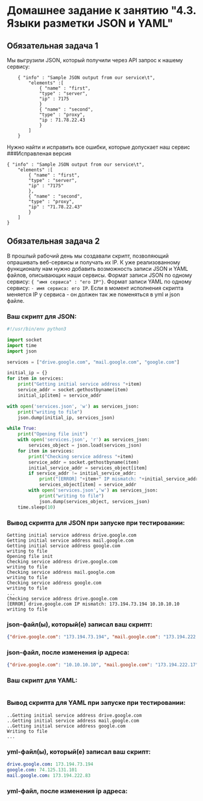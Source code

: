 # Домашнее задание к занятию "4.3. Языки разметки JSON и YAML"


## Обязательная задача 1
Мы выгрузили JSON, который получили через API запрос к нашему сервису:
```
    { "info" : "Sample JSON output from our service\t",
        "elements" :[
            { "name" : "first",
            "type" : "server",
            "ip" : 7175 
            }
            { "name" : "second",
            "type" : "proxy",
            "ip : 71.78.22.43
            }
        ]
    }
```
  Нужно найти и исправить все ошибки, которые допускает наш сервис  
###Исправленая версия
```
{ "info" : "Sample JSON output from our service\t",
    "elements" :[
        { "name" : "first",
        "type" : "server",
        "ip" : "7175"
        },
        { "name" : "second",
        "type" : "proxy",
        "ip" : "71.78.22.43"
        }
    ]
}
```

## Обязательная задача 2
В прошлый рабочий день мы создавали скрипт, позволяющий опрашивать веб-сервисы и получать их IP. К уже реализованному функционалу нам нужно добавить возможность записи JSON и YAML файлов, описывающих наши сервисы. Формат записи JSON по одному сервису: `{ "имя сервиса" : "его IP"}`. Формат записи YAML по одному сервису: `- имя сервиса: его IP`. Если в момент исполнения скрипта меняется IP у сервиса - он должен так же поменяться в yml и json файле.

### Ваш скрипт для JSON:
```python
#!/usr/bin/env python3

import socket
import time
import json

services = ["drive.google.com", "mail.google.com", "google.com"]

initial_ip = {}
for item in services:
    print("Getting initial service address "+item)
    service_addr = socket.gethostbyname(item)
    initial_ip[item] = service_addr

with open('services.json', 'w') as services_json:
    print("writing to file")
    json.dump(initial_ip, services_json)

while True:
    print("Opening file init")
    with open('services.json', 'r') as services_json:
        services_object = json.load(services_json)
    for item in services:
        print("Checking service address "+item)
        service_addr = socket.gethostbyname(item)
        initial_service_addr = services_object[item]
        if service_addr != initial_service_addr:
            print("[ERROR] "+item+" IP mismatch: "+initial_service_addr + " " + service_addr)
            services_object[item] = service_addr
        with open('services.json','w') as services_json:
            print("writing to file")
            json.dump(services_object, services_json)
    time.sleep(10)

```

### Вывод скрипта для JSON при запуске при тестировании:
```
Getting initial service address drive.google.com
Getting initial service address mail.google.com
Getting initial service address google.com
writing to file
Opening file init
Checking service address drive.google.com
writing to file
Checking service address mail.google.com
writing to file
Checking service address google.com
writing to file
...
Checking service address drive.google.com
[ERROR] drive.google.com IP mismatch: 173.194.73.194 10.10.10.10
writing to file
```

### json-файл(ы), который(е) записал ваш скрипт:
```json
{"drive.google.com": "173.194.73.194", "mail.google.com": "173.194.222.17", "google.com": "74.125.131.102"}
```
### json-файл, после изменения ip адреса:
```json
{"drive.google.com": "10.10.10.10", "mail.google.com": "173.194.222.17", "google.com": "74.125.131.102"}
```



### Ваш скрипт для YAML:
```python


```

### Вывод скрипта для YAML при запуске при тестировании:
```
..Getting initial service address drive.google.com
..Getting initial service address mail.google.com
..Getting initial service address google.com
Writing to file
...

```




### yml-файл(ы), который(е) записал ваш скрипт:
```yaml
drive.google.com: 173.194.73.194
google.com: 74.125.131.101
mail.google.com: 173.194.222.83
```
### yml-файл, после изменения ip адреса:
```yaml

```
